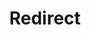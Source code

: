 ﻿---
layout: src/layouts/Redirect.astro
title: Redirect
redirect: https://octopus.com/docs/infrastructure/deployment-targets/tentacle/windows/azure-virtual-machines
pubDate:  2023-01-01
navSearch: false
navSitemap: false
navMenu: false
---
